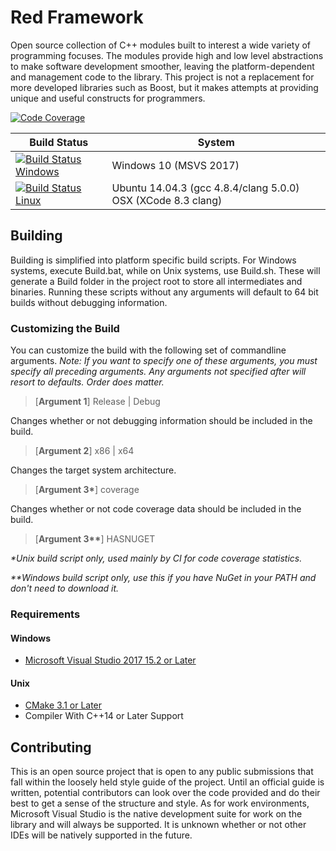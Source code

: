 # Red Framework

Open source collection of C++ modules built to interest a wide variety of programming focuses. The modules provide high and low level abstractions to make software development smoother, leaving the platform-dependent and management code to the library. This project is not a replacement for more developed libraries such as Boost, but it makes attempts at providing unique and useful constructs for programmers.

[![Code Coverage](https://codecov.io/gh/XenonicDev/Red/branch/master/graph/badge.svg)](https://codecov.io/gh/XenonicDev/Red)

| Build Status          | System         |
| ------------- | ------------------------------------------ |
| [![Build Status Windows](https://ci.appveyor.com/api/projects/status/uaoee0lwjm5qfx5t?svg=true)](https://ci.appveyor.com/project/XenonicDev/red) | Windows 10 (MSVS 2017) |
| [![Build Status Linux](https://travis-ci.org/XenonicDev/Red.svg?branch=master)](https://travis-ci.org/XenonicDev/Red) | Ubuntu 14.04.3 (gcc 4.8.4/clang 5.0.0) OSX (XCode 8.3 clang) |

## Building
Building is simplified into platform specific build scripts. For Windows systems, execute Build.bat, while on Unix systems, use Build.sh. These will generate a Build folder in the project root to store all intermediates and binaries. Running these scripts without any arguments will default to 64 bit builds without debugging information.
### Customizing the Build
You can customize the build with the following set of commandline arguments. *Note: If you want to specify one of these arguments, you must specify all preceding arguments. Any arguments not specified after will resort to defaults. Order does matter.*
> [**Argument 1**] Release | Debug

Changes whether or not debugging information should be included in the build.
> [**Argument 2**] x86 | x64

Changes the target system architecture.
> [**Argument 3\***] coverage

Changes whether or not code coverage data should be included in the build.
> [**Argument 3\*\***] HASNUGET

*\*Unix build script only, used mainly by CI for code coverage statistics.*

*\*\*Windows build script only, use this if you have NuGet in your PATH and don't need to download it.*
### Requirements
#### Windows
* [Microsoft Visual Studio 2017 15.2 or Later](https://www.visualstudio.com/downloads/)
#### Unix
* [CMake 3.1 or Later](https://cmake.org/download/)
* Compiler With C++14 or Later Support

## Contributing
This is an open source project that is open to any public submissions that fall within the loosely held style guide of the project. Until an official guide is written, potential contributors can look over the code provided and do their best to get a sense of the structure and style. As for work environments, Microsoft Visual Studio is the native development suite for work on the library and will always be supported. It is unknown whether or not other IDEs will be natively supported in the future.
